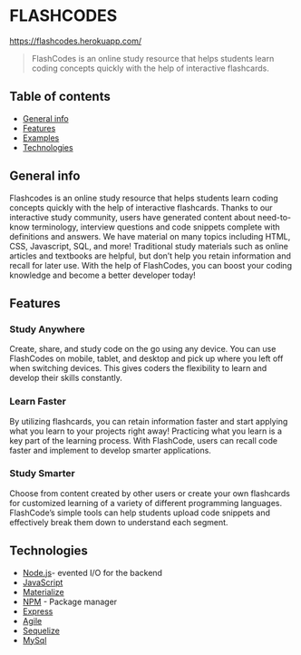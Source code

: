 # FLASHCODES 

https://flashcodes.herokuapp.com/

>FlashCodes is an online study resource that helps students learn coding concepts quickly with the help of interactive flashcards.

## Table of contents

* [General info](#general-info)
* [Features](#features)
* [Examples](#examples)
* [Technologies](#technologies)


## General info

Flashcodes is an online study resource that helps students learn coding concepts quickly with the help of interactive flashcards. Thanks to our interactive study community, users have generated content about need-to-know terminology, interview questions and code snippets complete with definitions and answers. We have material on many topics including HTML, CSS, Javascript, SQL, and more! Traditional study materials such as online articles and textbooks are helpful, but don’t help you retain information and recall for later use. With the help of FlashCodes, you can boost your coding knowledge and become a better developer today!
## Features
### Study Anywhere
Create, share, and study code on the go using any device. You can use FlashCodes on mobile, tablet, and desktop and pick up where you left off when switching devices. This gives coders the flexibility to learn and develop their skills constantly.
### Learn Faster
By utilizing flashcards, you can retain information faster and start applying what you learn to your projects right away! Practicing what you learn is a key part of the learning process. With FlashCode, users can recall code faster and implement to develop smarter applications.
### Study Smarter
Choose from content created by other users or create your own flashcards for customized learning of a variety of different programming languages. FlashCode’s simple tools can help students upload code snippets and effectively break them down to understand each segment.

## Technologies

* [Node.js](https://nodejs.org/)- evented I/O for the backend
* [JavaScript](https://www.javascript.com/)
* [Materialize](https://materializecss.com/)
* [NPM](https://www.npmjs.com/) - Package manager
* [Express](https://www.expressjs.com/)
* [Agile](https://www.agile.com/)
* [Sequelize](https://www.sequilize.com/)
* [MySql](https://www.mysql.com/)

